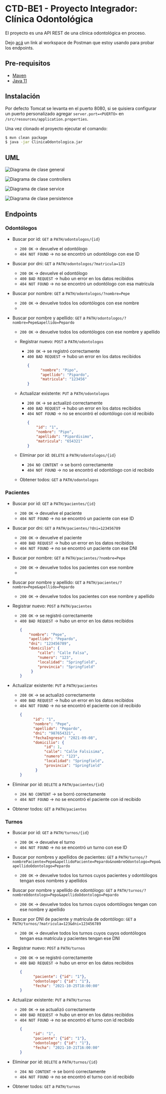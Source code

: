 # CTD-BE1 - Proyecto Integrador: Clínica Odontológica

El proyecto es una API REST de una clínica odontológica en proceso.

Dejo [acá](https://warped-crescent-106069.postman.co/workspace/BackEnd-1~86fad456-7df1-4638-9fa4-89653e0b159b/overview)
un link al workspace de Postman que estoy usando para probar los endpoints.

## Pre-requisitos
- [Maven](https://maven.apache.org/download.cgi)
- [Java 11](https://www.oracle.com/java/technologies/downloads/#java11)

## Instalación
Por defecto Tomcat se levanta en el puerto 8080, si se quisiera configurar un puerto personalizado agregar `server.port=<PUERTO>`
en `/src/resources/application.properties`.

Una vez clonado el proyecto ejecutar el comando:
```bash
$ mvn clean package
$ java -jar ClinicaOdontologica.jar
```

## UML
![Diagrama de clase general](diagrams/diagrama-de-clase-paquetes.png)

![Diagrama de clase controllers](diagrams/diagrama-de-clase-controller.png)

![Diagrama de clase service](diagrams/diagrama-de-clase-service.png)

![Diagrama de clase persistence](diagrams/diagrama-de-clase-persistence.png)

## Endpoints
### Odontólogos

  - Buscar por id: `GET` a `PATH/odontologos/{id}`
      - `200 OK` → devuelve el odontólogo
      - `404 NOT FOUND` → no se encontró un odontólogo con ese ID

- Buscar por dni: `GET` a `PATH/odontologos/?matricula=123`
    - `200 OK` → devuelve el odontólogo
    - `400 BAD REQUEST` → hubo un error en los datos recibidos
    - `404 NOT FOUND` → no se encontró un odontólogo con esa matrícula

- Buscar por nombre: `GET` a `PATH/odontologos/?nombre=Pepe`
    - `200 OK` → devuelve todos los odontólogos con ese nombre
    -
- Buscar por nombre y apellido: `GET` a `PATH/odontologos/?nombre=Pepe&apellido=Pepardo`
    - `200 OK` → devuelve todos los odontólogos con ese nombre y apellido

  - Registrar nuevo: `POST` a `PATH/odontologos`
      - `200 OK` → se registró correctamente
      - `400 BAD REQUEST` → hubo un error en los datos recibidos
          ```json
          {
                "nombre": "Pipo",
                "apellido": "Pipardo",
                "matricula": "123456"
          }
          ```
        
  - Actualizar existente: `PUT` a `PATH/odontologos`
      - `200 OK` → se actualizó correctamente
      - `400 BAD REQUEST` → hubo un error en los datos recibidos
      - `404 NOT FOUND` → no se encontró el odontólogo con id recibido
          ```json
        {
              "id": "1",
              "nombre": "Pipo",
              "apellido": "Pipardisimo",
              "matricula": "654321"
        }
          ```
        
  - Eliminar por id: `DELETE` a `PATH/odontologos/{id}`
      - `204 NO CONTENT` → se borró correctamente
      - `404 NOT FOUND` → no se encontró el odontólogo con id recibido


  - Obtener todos: `GET` a `PATH/odontologos`


### Pacientes

- Buscar por id: `GET` a `PATH/pacientes/{id}`
  - `200 OK` → devuelve el paciente
  - `404 NOT FOUND` → no se encontró un paciente con ese ID


- Buscar por dni: `GET` a `PATH/pacientes/?dni=123456789`
    - `200 OK` → devuelve el paciente
    - `400 BAD REQUEST` → hubo un error en los datos recibidos
    - `404 NOT FOUND` → no se encontró un paciente con ese DNI
  
- Buscar por nombre: `GET` a `PATH/pacientes/?nombre=Pepe`
    - `200 OK` → devuelve todos los pacientes con ese nombre
    - 
- Buscar por nombre y apellido: `GET` a `PATH/pacientes/?nombre=Pepe&apellido=Pepardo`
    - `200 OK` → devuelve todos los pacientes con ese nombre y apellido

- Registrar nuevo: `POST` a `PATH/pacientes`
  - `200 OK` → se registró correctamente
  - `400 BAD REQUEST` → hubo un error en los datos recibidos
      ```json
    {
          "nombre": "Pepe",
          "apellido": "Pepardo",
          "dni": "123456789",
          "domicilio": {
              "calle": "Calle Falsa",
              "numero": "123",
              "localidad": "Springfield",
              "provincia": "Springfield"
           }
    }
      ```
    
- Actualizar existente: `PUT` a `PATH/pacientes`
  - `200 OK` → se actualizó correctamente
  - `400 BAD REQUEST` → hubo un error en los datos recibidos
  - `404 NOT FOUND` → no se encontró el paciente con id recibido
    ```json
    {
          "id": "1",
          "nombre": "Pepe",
          "apellido": "Pepardo",
          "dni": "987654321",
          "fechaIngreso": "2021-09-08",
          "domicilio": {
               "id": 1,
               "calle": "Calle Falsisima",
               "numero": "123",
               "localidad": "Springfield",
               "provincia": "Springfield"
           }
    }
    ```
    
- Eliminar por id: `DELETE` a `PATH/pacientes/{id}`
  - `204 NO CONTENT` → se borró correctamente
  - `404 NOT FOUND` → no se encontró el paciente con id recibido


- Obtener todos: `GET` a `PATH/pacientes`


### Turnos
    
- Buscar por id: `GET` a `PATH/turnos/{id}`
  - `200 OK` → devuelve el turno
  - `404 NOT FOUND` → no se encontró un turno con ese ID
  
- Buscar por nombres y apellidos de pacientes: `GET` a `PATH/turnos/?nombrePaciente=Pepe&apellidoPaciente=Pepardo&nombreOdontologo=Pepo&apellidoOdontologo=Pepardo`
  - `200 OK` → devuelve todos los turnos cuyos pacientes y odontólogos tengan esos nombres y apellidos
  
- Buscar por nombre y apellido de odontólogo: `GET` a `PATH/turnos/?nombreOdontologo=Pepo&apellidoOdontologo=Pepardo`
  - `200 OK` → devuelve todos los turnos cuyos odontólogos tengan con ese nombre y apellido

- Buscar por DNI de paciente y matrícula de odontólogo: `GET` a `PATH/turnos/?matricula=123&dni=123456789`
  - `200 OK` → devuelve todos los turnos cuyos cuyos odontólogos tengan esa matrícula y pacientes tengan ese DNI

- Registrar nuevo: `POST` a `PATH/turnos`
  - `200 OK` → se registró correctamente
  - `400 BAD REQUEST` → hubo un error en los datos recibidos
    ```json
    {
          "paciente": {"id": "1"},
          "odontologo": {"id": "1"},
          "fecha": "2021-10-25T18:00:00"
    }
    ```

- Actualizar existente: `PUT` a `PATH/turnos`
    - `200 OK` → se actualizó correctamente
    - `400 BAD REQUEST` → hubo un error en los datos recibidos
    - `404 NOT FOUND` → no se encontró el turno con id recibido
      ```json
      {
            "id": "1",
            "paciente": {"id": "1"},
            "odontologo": {"id": "1"},
            "fecha": "2021-10-21T16:00:00"
      }
      ```
    
- Eliminar por id: `DELETE` a `PATH/turnos/{id}`
  - `204 NO CONTENT` → se borró correctamente
  - `404 NOT FOUND` → no se encontró el turno con id recibido


- Obtener todos: `GET` a `PATH/turnos`
